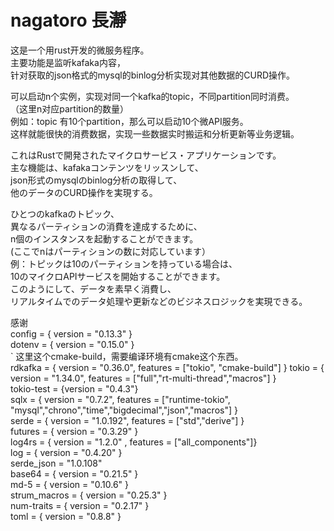 # nagatoro 長瀞

这是一个用rust开发的微服务程序。  
主要功能是监听kafaka内容，  
针对获取的json格式的mysql的binlog分析实现对其他数据的CURD操作。    

可以启动n个实例，实现对同一个kafka的topic，不同partition同时消费。  
（这里n对应partition的数量）  
例如：topic 有10个partition，那么可以启动10个微API服务。  
这样就能很快的消费数据，实现一些数据实时搬运和分析更新等业务逻辑。

これはRustで開発されたマイクロサービス・アプリケーションです。  
主な機能は、kafakaコンテンツをリッスンして、  
json形式のmysqlのbinlog分析の取得して、  
他のデータのCURD操作を実現する。  

ひとつのkafkaのトピック、  
 異なるパーティションの消費を達成するために、    
 n個のインスタンスを起動することができます。  
(ここでnはパーティションの数に対応しています）    
例：トピックは10のパーティションを持っている場合は、  
10のマイクロAPIサービスを開始することができます。  
このようにして、データを素早く消費し、  
リアルタイムでのデータ処理や更新などのビジネスロジックを実現できる。

感谢  
config = { version = "0.13.3" }  
dotenv = { version = "0.15.0" }  
` 这里这个cmake-build，需要编译环境有cmake这个东西。  
rdkafka = { version = "0.36.0", features = ["tokio", "cmake-build"] }
tokio = { version = "1.34.0", features = ["full","rt-multi-thread","macros"] }  
tokio-test = {version = "0.4.3"}  
sqlx = { version = "0.7.2", features = ["runtime-tokio", "mysql","chrono","time","bigdecimal","json","macros"] }  
serde = { version = "1.0.192", features = ["std","derive"] }  
futures = { version = "0.3.29" }  
log4rs = { version = "1.2.0" , features = ["all_components"]}  
log = { version = "0.4.20" }  
serde_json = "1.0.108"  
base64 = { version = "0.21.5" }  
md-5 = { version = "0.10.6" }  
strum_macros = { version = "0.25.3" }  
num-traits = { version = "0.2.17" }  
toml = { version = "0.8.8" }  
